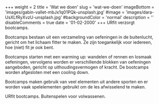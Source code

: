 +++
weight = 2
title = 'Wat we doen'
slug = 'wat-we-doen'
imageBottom = 'images/gabin-vallet-mbJx1q01PQk-unsplash.jpg'
#image = 'images/dara-UsXLfRyXvzU-unsplash.jpg'
#backgroundColor = 'normal'
description = ''
disableComments = true
date = '01-02-2000'
+++
URfit verzorgt bootcamps.

Bootcamps bestaan uit een verzameling van oefeningen in de buitenlucht, gericht om het lichaam fitter te maken. Ze zijn toegankelijk voor iedereen, hoe (niet) fit je ook bent.

Bootcamps starten met een warming up: wandelen of rennen en losmaak oefeningen, vervolgens worden er verschillende blokken van oefeningen aangeboden, gericht op uithoudingsvermogen of kracht. De bootcamps worden afgesloten met een cooling down.

Bootcamps maken gebruik van veel elementen uit andere sporten en er worden vaak spelelementen gebruikt om de les afwisselend te maken.

URfit bootcamps. Buitenspelen voor volwassenen.
